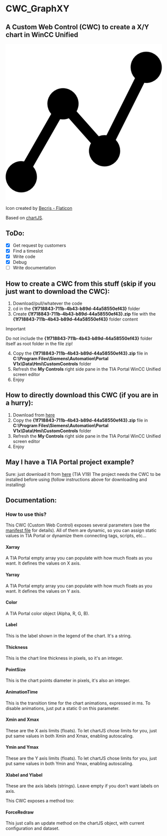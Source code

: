 # CWC_GraphXY

## A Custom Web Control (CWC) to create a X/Y chart in WinCC Unified

![A simple graph]({1f718843-711b-4b43-b89d-44a58550ef43}/assets/graph.png)

Icon created by [Becris - Flaticon](https://www.flaticon.com/free-icons/graph")

Based on [chartJS](https://chartjs.org).

## ToDo:

- [x] Get request by customers
- [x] Find a timeslot
- [x] Write code
- [x] Debug
- [ ] Write documentation

## How to create a CWC from this stuff (skip if you just want to download the CWC):

1. Download/pull/whatever the code
2. cd in the **{1f718843-711b-4b43-b89d-44a58550ef43}** folder
3. Create **{1f718843-711b-4b43-b89d-44a58550ef43}.zip** file with the **{1f718843-711b-4b43-b89d-44a58550ef43}** folder content
> [!IMPORTANT]
> Do not include the **{1f718843-711b-4b43-b89d-44a58550ef43}** folder itself as root folder in the file zip!
4. Copy the **{1f718843-711b-4b43-b89d-44a58550ef43}.zip** file in **C:\Program Files\Siemens\Automation\Portal V1x\Data\Hmi\CustomControls** folder
5. Refresh the **My Controls** right side pane in the TIA Portal WinCC Unified screen editor
6. Enjoy

## How to directly download this CWC (if you are in a hurry):
1. Download from [here]({1f718843-711b-4b43-b89d-44a58550ef43}/build/{1f718843-711b-4b43-b89d-44a58550ef43}.zip)
2. Copy the **{1f718843-711b-4b43-b89d-44a58550ef43}.zip** file in **C:\Program Files\Siemens\Automation\Portal V1x\Data\Hmi\CustomControls** folder
3. Refresh the **My Controls** right side pane in the TIA Portal WinCC Unified screen editor
4. Enjoy

## May I have a TIA Portal project example?
Sure: just download it from [here]({1f718843-711b-4b43-b89d-44a58550ef43}/examples/TIAexample.zap19) (TIA V19)
The project needs the CWC to be installed before using (follow instructions above for downloading and installing)

## Documentation:

### How to use this?
This CWC (Custom Web Control) exposes several parameters (see the [manifest file]({1f718843-711b-4b43-b89d-44a58550ef43}/manifest.json) for details). All of them are dynamic, so you can assign static values in TIA Portal or dynamize them connecting tags, scripts, etc...

#### Xarray
A TIA Portal empty array you can populate with how much floats as you want. It defines the values on X axis.

#### Yarray
A TIA Portal empty array you can populate with how much floats as you want. It defines the values on Y axis.

#### Color
A TIA Portal color object (Alpha, R, G, B).

#### Label
This is the label shown in the legend of the chart. It's a string.

#### Thickness
This is the chart line thickness in pixels, so it's an integer.

#### PointSize
This is the chart points diameter in pixels, it's also an integer.

#### AnimationTime
This is the transition time for the chart animations, expressed in ms. To disable animations, just put a static 0 on this parameter.

#### Xmin and Xmax
These are the X axis limits (floats). To let chartJS chose limits for you, just put same values in both Xmin and Xmax, enabling autoscaling.

#### Ymin and Ymax
These are the Y axis limits (floats). To let chartJS chose limits for you, just put same values in both Ymin and Ymax, enabling autoscaling.

#### Xlabel and Ylabel
These are the axis labels (strings). Leave empty if you don't want labels on axis.

This CWC exposes a method too:

#### ForceRedraw
This just calls an update method on the chartJS object, with current configuration and dataset.